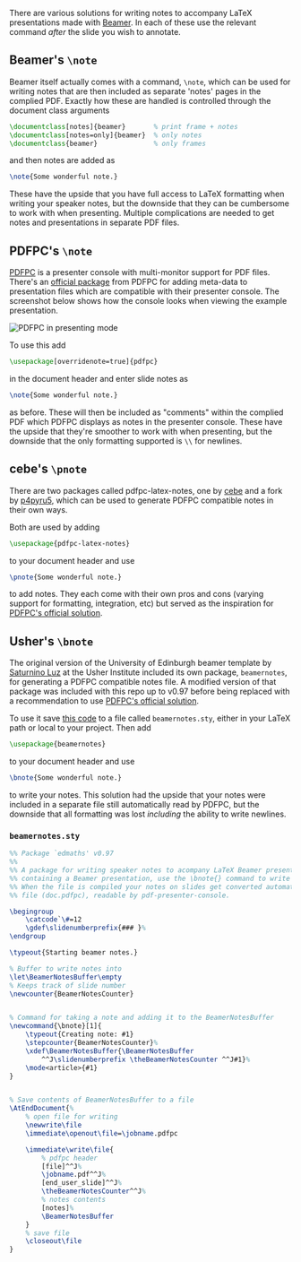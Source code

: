 There are various solutions for writing notes to accompany LaTeX presentations made with [Beamer](https://latex-beamer.com/). In each of these use the relevant command _after_ the slide you wish to annotate.

## Beamer's `\note`

Beamer itself actually comes with a command, `\note`, which can be used for writing notes that are then included as separate 'notes' pages in the complied PDF. Exactly how these are handled is controlled through the document class arguments

```latex
\documentclass[notes]{beamer}       % print frame + notes
\documentclass[notes=only]{beamer}  % only notes
\documentclass{beamer}              % only frames
```

and then notes are added as

```latex
\note{Some wonderful note.}
```

These have the upside that you have full access to LaTeX formatting when writing your speaker notes, but the downside that they can be cumbersome to work with when presenting. Multiple complications are needed to get notes and presentations in separate PDF files.

## PDFPC's `\note`

[PDFPC](https://pdfpc.github.io/) is a presenter console with multi-monitor support for PDF files. There's an [official package](https://github.com/pdfpc/latex-pdfpc) from PDFPC for adding meta-data to presentation files which are compatible with their presenter console. The screenshot below shows how the console looks when viewing the example presentation.

![PDFPC in presenting mode](https://user-images.githubusercontent.com/5920259/135314525-0718ea0b-9aa9-4628-ae99-44ebca385bbd.png)

To use this add

```latex
\usepackage[overridenote=true]{pdfpc}
```

in the document header and enter slide notes as

```latex
\note{Some wonderful note.}
```

as before. These will then be included as "comments" within the complied PDF which PDFPC displays as notes in the presenter console. These have the upside that they're smoother to work with when presenting, but the downside that the only formatting supported is `\\` for newlines.

## cebe's `\pnote`

There are two packages called pdfpc-latex-notes, one by [cebe](https://github.com/cebe/pdfpc-latex-notes) and a fork by [p4pyru5](https://github.com/p4pyru5/pdfpc-latex-notes), which can be used to generate PDFPC compatible notes in their own ways.

Both are used by adding

```latex
\usepackage{pdfpc-latex-notes}
```

to your document header and use

```latex
\pnote{Some wonderful note.}
```

to add notes. They each come with their own pros and cons (varying support for formatting, integration, etc) but served as the inspiration for [PDFPC's official solution](#pdfpcs-note).

## Usher's `\bnote`

The original version of the University of Edinburgh beamer template by [Saturnino Luz](https://www.ed.ac.uk/profile/saturnino-luz) at the Usher Institute included its own package, `beamernotes`, for generating a PDFPC compatible notes file. A modified version of that package was included with this repo up to v0.97 before being replaced with a recommendation to use [PDFPC's official solution](#pdfpcs-note).

To use it save [this code](#beamernotessty) to a file called `beamernotes.sty`, either in your LaTeX path or local to your project. Then add

```latex
\usepackage{beamernotes}
```

to your document header and use

```latex
\bnote{Some wonderful note.}
```

to write your notes. This solution had the upside that your notes were included in a separate file still automatically read by PDFPC, but the downside that all formatting was lost _including_ the ability to write newlines.

### `beamernotes.sty` 

```latex
%% Package `edmaths' v0.97
%%
%% A package for writing speaker notes to acompany LaTeX Beamer presentations. In doc.tex
%% containing a Beamer presentation, use the \bnote{} command to write any speaker notes.
%% When the file is compiled your notes on slides get converted automatically into a notes
%% file (doc.pdfpc), readable by pdf-presenter-console.

\begingroup
    \catcode`\#=12
    \gdef\slidenumberprefix{### }%
\endgroup

\typeout{Starting beamer notes.}

% Buffer to write notes into
\let\BeamerNotesBuffer\empty
% Keeps track of slide number
\newcounter{BeamerNotesCounter}


% Command for taking a note and adding it to the BeamerNotesBuffer
\newcommand{\bnote}[1]{
    \typeout{Creating note: #1}
    \stepcounter{BeamerNotesCounter}%
    \xdef\BeamerNotesBuffer{\BeamerNotesBuffer
        ^^J\slidenumberprefix \theBeamerNotesCounter ^^J#1}%
    \mode<article>{#1}
}


% Save contents of BeamerNotesBuffer to a file
\AtEndDocument{%
    % open file for writing
    \newwrite\file
    \immediate\openout\file=\jobname.pdfpc

    \immediate\write\file{
        % pdfpc header
        [file]^^J%
        \jobname.pdf^^J%
        [end_user_slide]^^J%
        \theBeamerNotesCounter^^J%
        % notes contents
        [notes]%
        \BeamerNotesBuffer
    }
    % save file
    \closeout\file
}
```